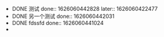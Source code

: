 - DONE 测试
  done:: 1626060442828
  later:: 1626060422477
- DONE 另一个测试
  done:: 1626060442031
- DONE fdssfd
  done:: 1626060441024
-